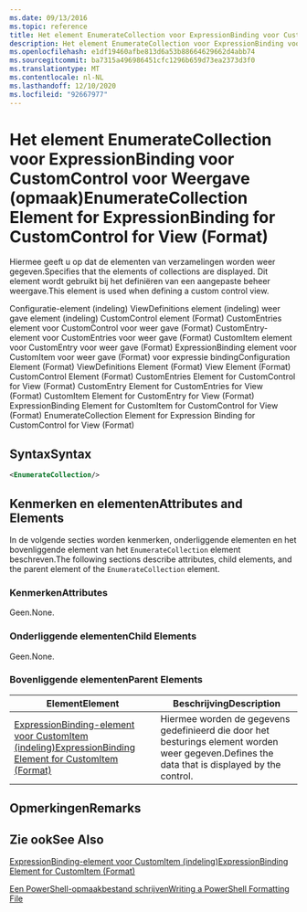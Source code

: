 ```yaml
---
ms.date: 09/13/2016
ms.topic: reference
title: Het element EnumerateCollection voor ExpressionBinding voor CustomControl voor Weergave (opmaak)
description: Het element EnumerateCollection voor ExpressionBinding voor CustomControl voor Weergave (opmaak)
ms.openlocfilehash: e1df19460afbe813d6a53b88664629662d4abb74
ms.sourcegitcommit: ba7315a496986451cfc1296b659d73ea2373d3f0
ms.translationtype: MT
ms.contentlocale: nl-NL
ms.lasthandoff: 12/10/2020
ms.locfileid: "92667977"
---
```

# <a name="enumeratecollection-element-for-expressionbinding-for-customcontrol-for-view-format"></a><span data-ttu-id="a0520-103">Het element EnumerateCollection voor ExpressionBinding voor CustomControl voor Weergave (opmaak)</span><span class="sxs-lookup"><span data-stu-id="a0520-103">EnumerateCollection Element for ExpressionBinding for CustomControl for View (Format)</span></span>

<span data-ttu-id="a0520-104">Hiermee geeft u op dat de elementen van verzamelingen worden weer gegeven.</span><span class="sxs-lookup"><span data-stu-id="a0520-104">Specifies that the elements of collections are displayed.</span></span> <span data-ttu-id="a0520-105">Dit element wordt gebruikt bij het definiëren van een aangepaste beheer weergave.</span><span class="sxs-lookup"><span data-stu-id="a0520-105">This element is used when defining a custom control view.</span></span>

<span data-ttu-id="a0520-106">Configuratie-element (indeling) ViewDefinitions element (indeling) weer gave element (indeling) CustomControl element (Format) CustomEntries element voor CustomControl voor weer gave (Format) CustomEntry-element voor CustomEntries voor weer gave (Format) CustomItem element voor CustomEntry voor weer gave (Format) ExpressionBinding element voor CustomItem voor weer gave (Format) voor expressie binding</span><span class="sxs-lookup"><span data-stu-id="a0520-106">Configuration Element (Format) ViewDefinitions Element (Format) View Element (Format) CustomControl Element (Format) CustomEntries Element for CustomControl for View (Format) CustomEntry Element for CustomEntries for View (Format) CustomItem Element for CustomEntry for View (Format) ExpressionBinding Element for CustomItem for CustomControl for View (Format) EnumerateCollection Element for Expression Binding for CustomControl for View (Format)</span></span>

## <a name="syntax"></a><span data-ttu-id="a0520-107">Syntax</span><span class="sxs-lookup"><span data-stu-id="a0520-107">Syntax</span></span>

```xml
<EnumerateCollection/>
```

## <a name="attributes-and-elements"></a><span data-ttu-id="a0520-108">Kenmerken en elementen</span><span class="sxs-lookup"><span data-stu-id="a0520-108">Attributes and Elements</span></span>

<span data-ttu-id="a0520-109">In de volgende secties worden kenmerken, onderliggende elementen en het bovenliggende element van het `EnumerateCollection` element beschreven.</span><span class="sxs-lookup"><span data-stu-id="a0520-109">The following sections describe attributes, child elements, and the parent element of the `EnumerateCollection` element.</span></span>

### <a name="attributes"></a><span data-ttu-id="a0520-110">Kenmerken</span><span class="sxs-lookup"><span data-stu-id="a0520-110">Attributes</span></span>

<span data-ttu-id="a0520-111">Geen.</span><span class="sxs-lookup"><span data-stu-id="a0520-111">None.</span></span>

### <a name="child-elements"></a><span data-ttu-id="a0520-112">Onderliggende elementen</span><span class="sxs-lookup"><span data-stu-id="a0520-112">Child Elements</span></span>

<span data-ttu-id="a0520-113">Geen.</span><span class="sxs-lookup"><span data-stu-id="a0520-113">None.</span></span>

### <a name="parent-elements"></a><span data-ttu-id="a0520-114">Bovenliggende elementen</span><span class="sxs-lookup"><span data-stu-id="a0520-114">Parent Elements</span></span>

|<span data-ttu-id="a0520-115">Element</span><span class="sxs-lookup"><span data-stu-id="a0520-115">Element</span></span>|<span data-ttu-id="a0520-116">Beschrijving</span><span class="sxs-lookup"><span data-stu-id="a0520-116">Description</span></span>|
|-------------|-----------------|
|[<span data-ttu-id="a0520-117">ExpressionBinding-element voor CustomItem (indeling)</span><span class="sxs-lookup"><span data-stu-id="a0520-117">ExpressionBinding Element for CustomItem (Format)</span></span>](./expressionbinding-element-for-customitem-for-controls-for-configuration-format.md)|<span data-ttu-id="a0520-118">Hiermee worden de gegevens gedefinieerd die door het besturings element worden weer gegeven.</span><span class="sxs-lookup"><span data-stu-id="a0520-118">Defines the data that is displayed by the control.</span></span>|

## <a name="remarks"></a><span data-ttu-id="a0520-119">Opmerkingen</span><span class="sxs-lookup"><span data-stu-id="a0520-119">Remarks</span></span>

## <a name="see-also"></a><span data-ttu-id="a0520-120">Zie ook</span><span class="sxs-lookup"><span data-stu-id="a0520-120">See Also</span></span>

[<span data-ttu-id="a0520-121">ExpressionBinding-element voor CustomItem (indeling)</span><span class="sxs-lookup"><span data-stu-id="a0520-121">ExpressionBinding Element for CustomItem (Format)</span></span>](./expressionbinding-element-for-customitem-for-controls-for-configuration-format.md)

[<span data-ttu-id="a0520-122">Een PowerShell-opmaakbestand schrijven</span><span class="sxs-lookup"><span data-stu-id="a0520-122">Writing a PowerShell Formatting File</span></span>](./writing-a-powershell-formatting-file.md)
